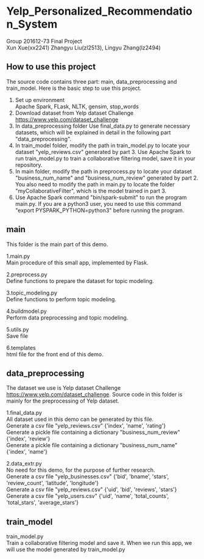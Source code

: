 # Yelp_Personalized_Recommendation_System
Group 201612-73 Final Project  
Xun Xue(xx2241) Zhangyu Liu(zl2513), Lingyu Zhang(lz2494)


## How to use this project
The source code contains three part: main, data_preprocessing and train_model. Here is the basic step to use this project.  
1. Set up environment  
Apache Spark, FLask, NLTK, gensim, stop_words  
2. Download dataset from Yelp dataset Challenge https://www.yelp.com/dataset_challenge  
3. In data_preprocessing folder Use final_data.py to generate necessary datasets, which will be explained in detail in the following part "data_preprocessing".  
4. In train_model folder, modify the path in train_model.py to locate your dataset "yelp_reviews.csv" generated by part 3. Use Apache Spark to run train_model.py to train a collaborative filtering model, save it in your repository.  
5. In main folder, modify the path in preprocess.py to locate your dataset "business_num_name" and "business_num_review" generated by part 2. You also need to modify the path in main.py to locate the folder "myCollaborativeFilter", which is the model trained in part 3.  
6. Use Apache Spark command "bin/spark-submit" to run the program main.py. If you are a python3 user, you need to use this command "export PYSPARK_PYTHON=python3" before running the program.

## main
This folder is the main part of this demo.

1.main.py  
Main procedure of this small app, implemented by Flask.

2.preprocess.py  
Define functions to prepare the dataset for topic modeling.

3.topic_modeling.py  
Define functions to perform topic modeling.

4.buildmodel.py  
Perform data preprocessing and topic modeling.

5.utils.py  
Save file

6.templates  
html file for the front end of this demo.

## data_preprocessing
The dataset we use is Yelp dataset Challenge https://www.yelp.com/dataset_challenge. Source code in this folder is mainly for the preprocessing of Yelp dataset.

1.final_data.py  
All dataset used in this demo can be generated by this file.  
Generate a csv file "yelp_reviews.csv" {'index', 'name', 'rating'}  
Generate a pickle file containing a dictionary "business_num_review" {'index', 'review'}  
Generate a pickle file containing a dictionary "business_num_name" {'index', 'name'}

2.data_extr.py  
No need for this demo, for the purpose of further research.  
Generate a csv file "yelp_businesses.csv" {'bid', 'bname', 'stars', 'review_count', 'latitude', 'longitude'}  
Generate a csv file "yelp_reviews.csv" {'uid', 'bid', 'reviews', 'stars'}  
Generate a csv file "yelp_users.csv" {'uid', 'name', 'total_counts', 'total_stars', 'average_stars'}

## train_model
train_model.py  
Train a collaborative filtering model and save it. When we run this app, we will use the model generated by train_model.py
